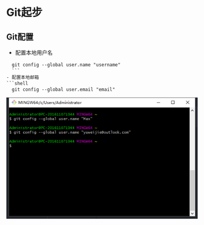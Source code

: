 # Git起步

## Git配置
 - 配置本地用户名
  ```shell
    git config --global user.name "username"
    ```
 - 配置本地邮箱
  ```shell
    git config --global user.email "email"
  ```
  ![git配置截图](https://github.com/OGMAX/OGMAX.github.io/blob/master/git-study-note/img/git-config-username-email.png)
